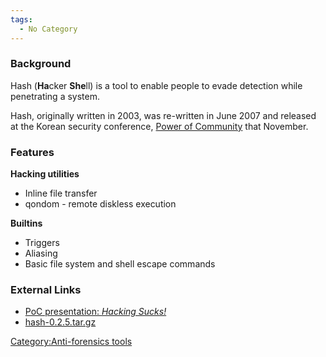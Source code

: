 ```yaml
---
tags:
  - No Category
---
```

### Background

Hash (**Ha**cker **She**ll) is a tool to enable people to evade
detection while penetrating a system.

Hash, originally written in 2003, was re-written in June 2007 and
released at the Korean security conference, [Power of
Community](http://www.powerofcommunity.net) that November.

### Features

**Hacking utilities**

- Inline file transfer
- qondom - remote diskless execution

**Builtins**

- Triggers
- Aliasing
- Basic file system and shell escape commands

### External Links

- [PoC presentation: *Hacking
  Sucks!*](http://powerofcommunity.net/poc2007/grugq.pdf)
- [hash-0.2.5.tar.gz](http://www.tacticalvoip.com/tools.html)

[Category:Anti-forensics
tools](category:anti-forensics_tools.md)